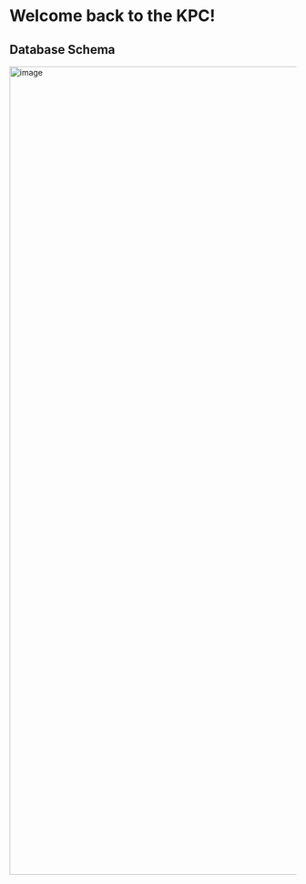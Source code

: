 # Welcome back to the KPC!

## Database Schema 

<img width="1419" alt="image" src="https://user-images.githubusercontent.com/93609855/211689632-8aa6dd82-e8aa-4147-8acd-265e2acfbf66.png">



